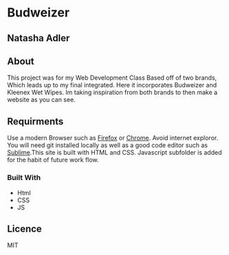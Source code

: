 # Budweizer
## Natasha Adler

## About

This project was for my Web Development Class Based off of two brands, Which leads up to my final integrated. Here it incorporates Budweizer and Kleenex Wet Wipes. Im taking inspiration from both brands to then make a website as you can see. 

## Requirments

Use a modern Browser such as [Firefox](https://www.mozilla.org/en-CA/firefox/new/) or [Chrome](https://www.google.ca/chrome/?brand=CHBD&gclsrc=aw.ds&&gclid=CjwKCAjw29vsBRAuEiwA9s-0B6zIdw5_qV4ETvbcN4042nlkfk9YggWT_DI1vM4UH4vWB2I0pdWUdhoCBWoQAvD_BwE). Avoid internet exploror. You will need git installed locally as well as a good code editor such as [Sublime](https://www.sublimetext.com).This site is built with HTML and CSS. Javascript subfolder is added for the habit of future work flow.

### Built With

<ul>
	<li>Html</li>
	<li>CSS</li>
	<li>JS</li>
</ul>

## Licence

MIT
